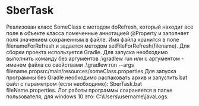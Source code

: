 # SberTask
Реализован класс SomeClass с методом doRefresh, который находит все поле в объекте класса помеченные аннотацией @Property 
и заполняет поля значением сохраненным в файле. Имя файла хранится в поле filenameForRefresh и задается методом setFileForRefresh(filename).
Для сборки проекта используется Gradle. Для запуска необходимо выполнить команду без аргументов
.\gradlew run
или с аргументом - именем файла со свойствами
.\gradlew run --args filename.propsrc/main/resources/someClass.properties
Для запуска программы без Gradle необходимо распаковать архив и запустить bat файл с параметром (если необходимо):
SberTask.bat fileName.properties.
Лог работы программы сохраняется в папке пользователя, для windows 10 это:
C:\Users\username\javaLogs.
